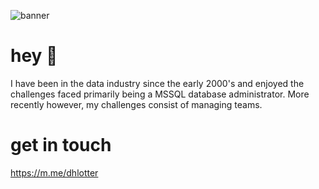 ![banner](https://i.ibb.co/7yLJmTK/1523167-10153016821701368-1770773107206429981-o.jpg)

# hey 👋
I have been in the data industry since the early 2000's and enjoyed the challenges faced primarily being a MSSQL database administrator. More recently however, my challenges consist of managing teams.  

# get in touch 
https://m.me/dhlotter

<!--
**dhlotter/dhlotter** is a ✨ _special_ ✨ repository because its `README.md` (this file) appears on your GitHub profile.

Here are some ideas to get you started:

- 🔭 I’m currently working on ...
- 🌱 I’m currently learning ...
- 👯 I’m looking to collaborate on ...
- 🤔 I’m looking for help with ...
- 💬 Ask me about ...
- 📫 How to reach me: ...
- 😄 Pronouns: ...
- ⚡ Fun fact: ...
-->
